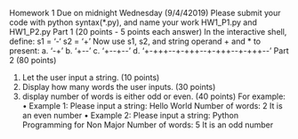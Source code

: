 Homework 1
Due on midnight Wednesday (9/4/42019)
Please submit your code with python syntax(*.py), and name your work HW1_P1.py
and HW1_P2.py
Part 1 (20 points - 5 points each answer)
In the interactive shell, define:
s1 = ‘-‘
s2 = ‘+’
Now use s1, s2, and string operand + and * to present:
a. ‘-+’
b. ‘+--’
c. ‘+--+--’
d. ‘+-+++--+-+++--+-+++--+-+++--’
Part 2 (80 points)
1. Let the user input a string. (10 points)
2. Display how many words the user inputs. (30 points)
3. display number of words is either odd or even. (40 points)
For example:
• Example 1:
Please input a string:
Hello World
Number of words: 2
It is an even number
• Example 2:
Please input a string:
Python Programming for Non Major
Number of words: 5
It is an odd number
